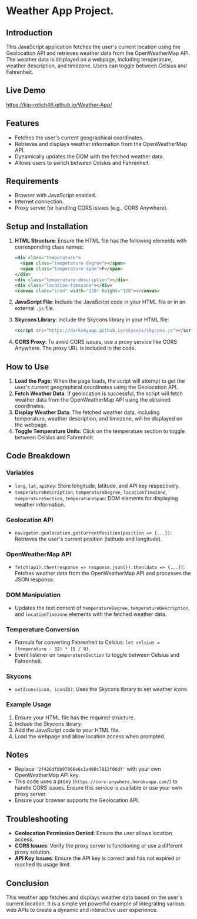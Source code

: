 # Weather App Project.

## Introduction

This JavaScript application fetches the user's current location using the Geolocation API and retrieves weather data from the OpenWeatherMap API. The weather data is displayed on a webpage, including temperature, weather description, and timezone. Users can toggle between Celsius and Fahrenheit.

## Live Demo
https://kip-rotich46.github.io/Weather-App/

## Features

- Fetches the user's current geographical coordinates.
- Retrieves and displays weather information from the OpenWeatherMap API.
- Dynamically updates the DOM with the fetched weather data.
- Allows users to switch between Celsius and Fahrenheit.

## Requirements

- Browser with JavaScript enabled.
- Internet connection.
- Proxy server for handling CORS issues (e.g., CORS Anywhere).

## Setup and Installation

1. **HTML Structure**: Ensure the HTML file has the following elements with corresponding class names:

   ```html
   <div class="temperature">
     <span class="temperature-degree"></span>
     <span class="temperature span">F</span>
   </div>
   <div class="temperature-description"></div>
   <div class="location-timezone"></div>
   <canvas class="icon" width="128" height="128"></canvas>
   ```

2. **JavaScript File**: Include the JavaScript code in your HTML file or in an external `.js` file.

3. **Skycons Library**: Include the Skycons library in your HTML file:

   ```html
   <script src="https://darkskyapp.github.io/skycons/skycons.js"></script>
   ```

4. **CORS Proxy**: To avoid CORS issues, use a proxy service like CORS Anywhere. The proxy URL is included in the code.

## How to Use

1. **Load the Page**: When the page loads, the script will attempt to get the user's current geographical coordinates using the Geolocation API.
2. **Fetch Weather Data**: If geolocation is successful, the script will fetch weather data from the OpenWeatherMap API using the obtained coordinates.
3. **Display Weather Data**: The fetched weather data, including temperature, weather description, and timezone, will be displayed on the webpage.
4. **Toggle Temperature Units**: Click on the temperature section to toggle between Celsius and Fahrenheit.

## Code Breakdown

### Variables

- `long`, `lat`, `apiKey`: Store longitude, latitude, and API key respectively.
- `temperatureDescription`, `temperatureDegree`, `locationTimezone`, `temperatureSection`, `temperatureSpan`: DOM elements for displaying weather information.

### Geolocation API

- `navigator.geolocation.getCurrentPosition(position => {...})`: Retrieves the user's current position (latitude and longitude).

### OpenWeatherMap API

- `fetch(api).then(response => response.json()).then(data => {...})`: Fetches weather data from the OpenWeatherMap API and processes the JSON response.

### DOM Manipulation

- Updates the text content of `temperatureDegree`, `temperatureDescription`, and `locationTimezone` elements with the fetched weather data.

### Temperature Conversion

- Formula for converting Fahrenheit to Celsius: `let celsius = (temperature - 32) * (5 / 9)`.
- Event listener on `temperatureSection` to toggle between Celsius and Fahrenheit.

### Skycons

- `setIcons(icon, iconID)`: Uses the Skycons library to set weather icons.

### Example Usage

1. Ensure your HTML file has the required structure.
2. Include the Skycons library.
3. Add the JavaScript code to your HTML file.
4. Load the webpage and allow location access when prompted.

## Notes

- Replace `'2f426dfbb97966e6c1a480c7812f06df'` with your own OpenWeatherMap API key.
- This code uses a proxy (`https://cors-anywhere.herokuapp.com/`) to handle CORS issues. Ensure this service is available or use your own proxy server.
- Ensure your browser supports the Geolocation API.

## Troubleshooting

- **Geolocation Permission Denied**: Ensure the user allows location access.
- **CORS Issues**: Verify the proxy server is functioning or use a different proxy solution.
- **API Key Issues**: Ensure the API key is correct and has not expired or reached its usage limit.

## Conclusion

This weather app fetches and displays weather data based on the user's current location. It is a simple yet powerful example of integrating various web APIs to create a dynamic and interactive user experience.
